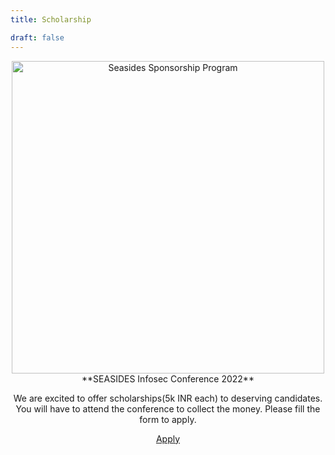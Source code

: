 ```yaml
---
title: Scholarship

draft: false
---
```


<center><img src="/images/scholarship.jpg" alt="Seasides Sponsorship Program" width="500" height="500">
**SEASIDES Infosec Conference 2022**

We are excited to offer scholarships(5k INR each) to deserving candidates. You will have to attend the conference to collect the money. Please fill the form to apply.

<a align="center" class="btn primary" target="_blank" rel="noopener" href="https://forms.gle/xSiLxzpd37Nj6mV26">Apply</a> </center>